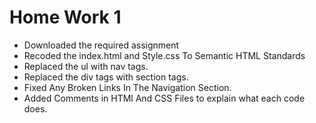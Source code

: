 # Home Work 1
- Downloaded the required assignment
- Recoded the index.html and Style.css To Semantic HTML Standards
- Replaced the ul with nav tags.
- Replaced the div tags with section tags.
- Fixed Any Broken Links In The Navigation Section.
- Added Comments in HTMl And CSS Files to explain what each code does.
